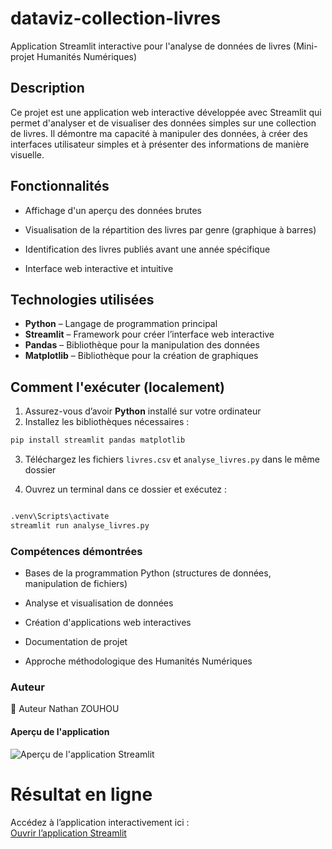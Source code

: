 # dataviz-collection-livres

Application Streamlit interactive pour l'analyse de données de livres (Mini-projet Humanités Numériques)


## Description

Ce projet est une application web interactive développée avec Streamlit qui permet d'analyser et de visualiser des données simples sur une collection de livres. Il démontre ma capacité à manipuler des données, à créer des interfaces utilisateur simples et à présenter des informations de manière visuelle.


## Fonctionnalités


- Affichage d'un aperçu des données brutes

- Visualisation de la répartition des livres par genre (graphique à barres)

- Identification des livres publiés avant une année spécifique

- Interface web interactive et intuitive


## Technologies utilisées

- **Python** – Langage de programmation principal  
- **Streamlit** – Framework pour créer l’interface web interactive  
- **Pandas** – Bibliothèque pour la manipulation des données  
- **Matplotlib** – Bibliothèque pour la création de graphiques



## Comment l'exécuter (localement)

1. Assurez-vous d’avoir **Python** installé sur votre ordinateur  
2. Installez les bibliothèques nécessaires :  


```bash
pip install streamlit pandas matplotlib

```

3. Téléchargez les fichiers `livres.csv` et `analyse_livres.py` dans le même dossier

4. Ouvrez un terminal dans ce dossier et exécutez :

```bash

.venv\Scripts\activate
streamlit run analyse_livres.py

```


### Compétences démontrées

- Bases de la programmation Python (structures de données, manipulation de fichiers)

- Analyse et visualisation de données

- Création d'applications web interactives

- Documentation de projet

- Approche méthodologique des Humanités Numériques


### Auteur

👤 Auteur
Nathan ZOUHOU

#### Aperçu de l'application

![Aperçu de l'application Streamlit](screenshot_data_viz.jpg)

#  Résultat en ligne

Accédez à l’application interactivement ici :  
[Ouvrir l’application Streamlit](https://dataviz-collection-livres.streamlit.app/)

